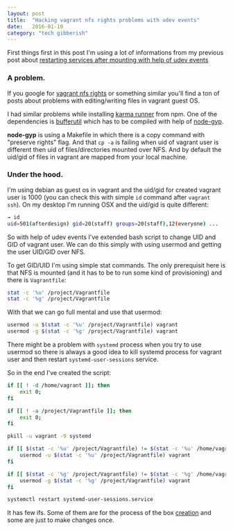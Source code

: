```yaml
---
layout: post
title:  "Hacking vagrant nfs rights problems with udev events"
date:   2016-01-10
category: "tech gibberish"
---
```

First things first in this post I'm using a lot of informations from my previous post about [restarting services after mounting with help of udev events](http://afterdesign.net/2015/11/20/vagrant-nfs-restarting-services-after-mount.html)

### A problem.

If you google for [vagrant nfs rights](https://www.google.pl/search?q=vagrant+nfs+rights) or something similar you'll find a ton of posts about problems with editing/writing files in vagrant guest OS.

I had similar problems while installing [karma runner](http://karma-runner.github.io/) from npm.
One of the dependencies is [bufferutil](https://github.com/websockets/bufferutil) which has to be compiled with help of [node-gyp](https://github.com/nodejs/node-gyp).

**node-gyp** is using a Makefile in which there is a copy command with "preserve rights" flag. And that ```cp -a``` is failing when uid of vagrant user is different then uid of files/directories mounted over NFS. And by default the uid/gid of files in vagrant are mapped from your local machine.

### Under the hood.

I'm using debian as guest os in vagrant and the uid/gid for created vagrant user is 1000 (you can check this with simple ```id``` command after ```vagrant ssh```). On my desktop I'm running OSX and the uid/gid is quite different:

```bash
→ id
uid=501(afterdesign) gid=20(staff) groups=20(staff),12(everyone) ...
```

So with help of udev events I've extended bash script to change UID and GID of vagrant user.
We can do this simply with using usermod and getting the user UID/GID over NFS.

To get GID/UID I'm using simple stat commands.
The only prerequisit here is that NFS is mounted (and it has to be to run some kind of provisioning) and there is ```Vagrantfile```:

```bash
stat -c '%u' /project/Vagrantfile
stat -c '%g' /project/Vagrantfile
```

With that we can go full mental and use that usermod:

```bash
usermod -u $(stat -c '%u' /project/Vagrantfile) vagrant
usermod -g $(stat -c '%g' /project/Vagrantfile) vagrant
```

There might be a problem with ```systemd``` process when you try to use usermod so there is always a good idea to kill systemd process for vagrant user and then restart ```systemd-user-sessions``` service.

So in the end I've created the script:

```bash
if [[ ! -d /home/vagrant ]]; then
    exit 0;
fi

if [[ ! -a /project/Vagrantfile ]]; then
    exit 0;
fi

pkill -u vagrant -9 systemd

if [[ $(stat -c '%u' /project/Vagrantfile) != $(stat -c '%u' /home/vagrant) ]]; then
    usermod -u $(stat -c '%u' /project/Vagrantfile) vagrant
fi

if [[ $(stat -c '%g' /project/Vagrantfile) != $(stat -c '%g' /home/vagrant) ]]; then
    usermod -g $(stat -c '%g' /project/Vagrantfile) vagrant
fi

systemctl restart systemd-user-sessions.service
```

 It has few ifs. Some of them are for the process of the box [creation](http://packer.io) and some are just to make changes once.
